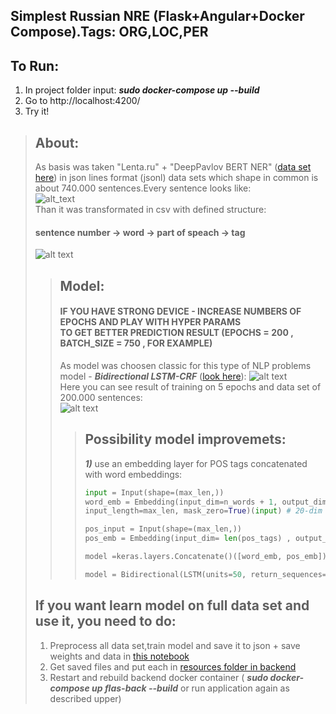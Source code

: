 ## Simplest Russian NRE (Flask+Angular+Docker Compose).Tags: ORG,LOC,PER

## To Run:
1. In project folder input:   ***sudo docker-compose up --build*** <br>
2. Go to http://localhost:4200/
3. Try it!

> ## About:
> As basis was taken "Lenta.ru" + "DeepPavlov BERT NER" ([data set here](https://drive.google.com/file/d/1JjabV7ESASYgEz28E8LqENE-It0CRVnA/view?usp=sharing)) in json lines format (jsonl) data sets which shape in common is about 740.000 sentences.Every sentence looks like:</br>
> ![alt_text](https://github.com/HronoSF/DC_2018_19/blob/master/Final%20Project/pictures/common_look_jsonl.jpg)</br>
> Than it was transformated in csv with defined structure: 
> #### sentence number -> word -> part of speach -> tag ####
> ![alt text](https://github.com/HronoSF/DC_2018_19/blob/master/Final%20Project/pictures/csv_structure.jpg)
>> ## Model: ##
>> #### IF YOU HAVE STRONG DEVICE - INCREASE NUMBERS OF EPOCHS AND PLAY WITH HYPER PARAMS </br> TO GET BETTER PREDICTION RESULT (EPOCHS = 200 , BATCH_SIZE = 750 , FOR EXAMPLE) 
>> As model was choosen classic for this type of NLP problems model - ***Bidirectional LSTM-CRF*** ([look here](https://arxiv.org/pdf/1508.01991v1.pdf)): 
>> ![alt text](https://github.com/HronoSF/DC_2018_19/blob/master/Final%20Project/pictures/Screenshot%20from%202019-12-21%2015-47-38.png)</br>
>> Here you can see result of training on 5 epochs and data set of 200.000 sentences:</br>
![alt text](https://github.com/HronoSF/DC_2018_19/blob/master/Final%20Project/pictures/results.png)
>>> ## Possibility model improvemets: ###
>>>***1)*** use an embedding layer for POS tags concatenated with word embeddings:</br>
>>>```python
>>>input = Input(shape=(max_len,))
>>>word_emb = Embedding(input_dim=n_words + 1, output_dim=20,
>>>input_length=max_len, mask_zero=True)(input) # 20-dim embedding
>>>
>>>pos_input = Input(shape=(max_len,))
>>>pos_emb = Embedding(input_dim= len(pos_tags) , output_dim=10,input_length=max_len, mask_zero=True)(pos_input)
>>>
>>>model =keras.layers.Concatenate()([word_emb, pos_emb])
>>>
>>>model = Bidirectional(LSTM(units=50, return_sequences=True,recurrent_dropout=0.1))(model)
> ## If you want learn model on full data set and use it, you need to do: ###
> 1. Preprocess all data set,train model and save it to json + save weights and data in [this notebook](https://github.com/HronoSF/DC_2018_19/blob/master/Final%20Project/NER.ipynb)
> 2. Get saved files and put each in [resources folder in backend](https://github.com/HronoSF/DC_2018_19/tree/master/Final%20Project/flask-back/resources)
> 3. Restart and rebuild backend docker container ( ***sudo docker-compose up flas-back --build*** or run application again as described upper)
